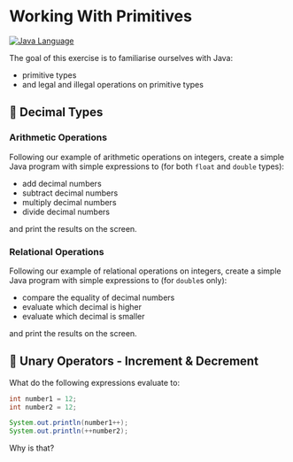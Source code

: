 # Working With Primitives

[![Java Language](https://img.shields.io/badge/platform-OpenJDK-3A75B0.svg?logo=OpenJDK)][1]

The goal of this exercise is to familiarise ourselves with Java:
- primitive types
- and legal and illegal operations on primitive types

## :walking: Decimal Types

### Arithmetic Operations

Following our example of arithmetic operations on integers, create a simple Java program with simple expressions to (for both `float` and `double` types):

- add decimal numbers
- subtract decimal numbers
- multiply decimal numbers
- divide decimal numbers

and print the results on the screen.

### Relational Operations

Following our example of relational operations on integers, create a simple Java program with simple expressions to (for `double`s only):

- compare the equality of decimal numbers
- evaluate which decimal is higher
- evaluate which decimal is smaller

and print the results on the screen.


## :running: Unary Operators - Increment & Decrement

What do the following expressions evaluate to:

```java
int number1 = 12;
int number2 = 12;

System.out.println(number1++);
System.out.println(++number2);
```

Why is that?

[1]: https://docs.oracle.com/javase/8/docs/api/index.html